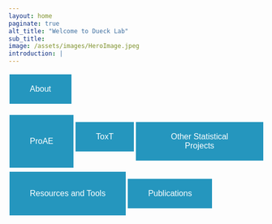 ```yaml
---
layout: home
paginate: true
alt_title: "Welcome to Dueck Lab"
sub_title: 
image: /assets/images/HeroImage.jpeg
introduction: |
---
```


<button style="background-color: #2596be; color: white; border: none; padding: 20px 40px; text-align: center; text-decoration: none;     display: inline-block; font-size: 16px; margin: 4px 2px; cursor: pointer;"            
    onclick="window.location.href='https://duecklab.github.io/about'">About</button>
    
<div style="display: flex; justify-content: flex-start;">
  <button style="background-color: #2596be; color: white; border: none; padding: 20px 40px; text-align: center; text-decoration: none; 
    display: inline-block; font-size: 16px; margin: 4px 2px; cursor: pointer;" 
    onclick="window.location.href='https://duecklab.github.io/proae'">ProAE</button>

  <button style="background-color: #2596be; color: white; border: none; padding: 20px 40px; text-align: center; text-decoration: none; 
    display: inline-block; font-size: 16px; margin: 4px 2px; cursor: pointer;" 
    onclick="window.location.href='https://duecklab.github.io/toxt'">ToxT</button>

  <button style="background-color: #2596be; color: white; border: none; padding: 20px 40px; text-align: center; text-decoration: none; 
    display: inline-block; font-size: 16px; margin: 4px 2px; cursor: pointer;" 
    onclick="window.location.href='https://duecklab.github.io/other'">Other Statistical Projects</button>
</div>

<div style="display: flex; justify-content: flex-start;">
  <button style="background-color: #2596be; color: white; border: none; padding: 20px 40px; text-align: center; text-decoration: none; 
    display: inline-block; font-size: 16px; margin: 4px 2px; cursor: pointer;" 
    onclick="window.location.href='https://duecklab.github.io/tools'">Resources and Tools</button>

  <button style="background-color: #2596be; color: white; border: none; padding: 20px 40px; text-align: center; text-decoration: none; 
    display: inline-block; font-size: 16px; margin: 4px 2px; cursor: pointer;" 
    onclick="window.location.href='https://duecklab.github.io/pubs'">Publications</button>
</div>

